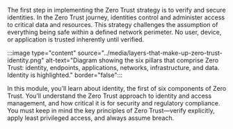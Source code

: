 The first step in implementing the Zero Trust strategy is to verify and secure identities. In the Zero Trust journey, identities control and administer access to critical data and resources. This strategy challenges the assumption of everything being safe within a defined network perimeter. No user, device, or application is trusted inherently until verified.

:::image type="content" source="../media/layers-that-make-up-zero-trust-identity.png" alt-text="Diagram showing the six pillars that comprise Zero Trust: identity, endpoints, applications, networks, infrastructure, and data. Identity is highlighted." border="false":::

In this module, you’ll learn about identity, the first of six components of Zero Trust. You’ll understand the Zero Trust approach to identity and access management, and how critical it is for security and regulatory compliance. You must keep in mind the key principles of Zero Trust—verify explicitly, apply least privileged access, and always assume breach.
